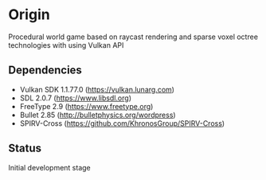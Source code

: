 # Origin
Procedural world game based on raycast rendering and sparse voxel octree technologies with using Vulkan API

## Dependencies
- Vulkan SDK 1.1.77.0 (https://vulkan.lunarg.com)
- SDL 2.0.7 (https://www.libsdl.org)
- FreeType 2.9 (https://www.freetype.org)
- Bullet 2.85 (http://bulletphysics.org/wordpress)
- SPIRV-Cross (https://github.com/KhronosGroup/SPIRV-Cross)

## Status
Initial development stage
